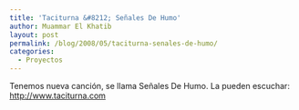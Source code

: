 ```yaml
---
title: 'Taciturna &#8212; Señales De Humo'
author: Muammar El Khatib
layout: post
permalink: /blog/2008/05/taciturna-senales-de-humo/
categories:
  - Proyectos
---
```

Tenemos nueva canción, se llama Señales De Humo. La pueden escuchar:  
<http://www.taciturna.com>